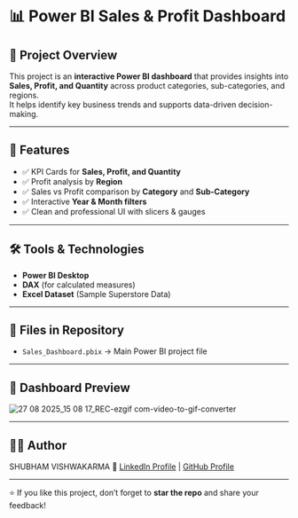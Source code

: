# 📊 Power BI Sales & Profit Dashboard

## 📌 Project Overview
This project is an **interactive Power BI dashboard** that provides insights into **Sales, Profit, and Quantity** across product categories, sub-categories, and regions.  
It helps identify key business trends and supports data-driven decision-making.

---

## 🔹 Features
- ✅ KPI Cards for **Sales, Profit, and Quantity**
- ✅ Profit analysis by **Region**
- ✅ Sales vs Profit comparison by **Category** and **Sub-Category**
- ✅ Interactive **Year & Month filters**
- ✅ Clean and professional UI with slicers & gauges

---

## 🛠 Tools & Technologies
- **Power BI Desktop**
- **DAX** (for calculated measures)
- **Excel Dataset** (Sample Superstore Data)

---

## 📂 Files in Repository
- `Sales_Dashboard.pbix` → Main Power BI project file  

---

## 📸 Dashboard Preview

![27 08 2025_15 08 17_REC-ezgif com-video-to-gif-converter](https://github.com/user-attachments/assets/ca14493e-9f7d-4d76-ba8d-dc4a2dd6699f)


--------------

## 👨‍💻 Author
SHUBHAM VISHWAKARMA 
📌 [LinkedIn Profile](www.linkedin.com/in/shubham-vishwakarma-a60b59123) | [GitHub Profile](https://github.com/shubhamvk12345-coder)

---

⭐ If you like this project, don’t forget to **star the repo** and share your feedback!
